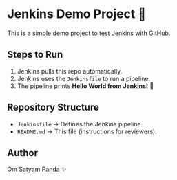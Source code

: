 # Jenkins Demo Project 🚀

This is a simple demo project to test Jenkins with GitHub.

## Steps to Run

1. Jenkins pulls this repo automatically.
2. Jenkins uses the `Jenkinsfile` to run a pipeline.
3. The pipeline prints **Hello World from Jenkins!** 🎉

## Repository Structure

- `Jenkinsfile` → Defines the Jenkins pipeline.
- `README.md` → This file (instructions for reviewers).

## Author
Om Satyam Panda ✨
